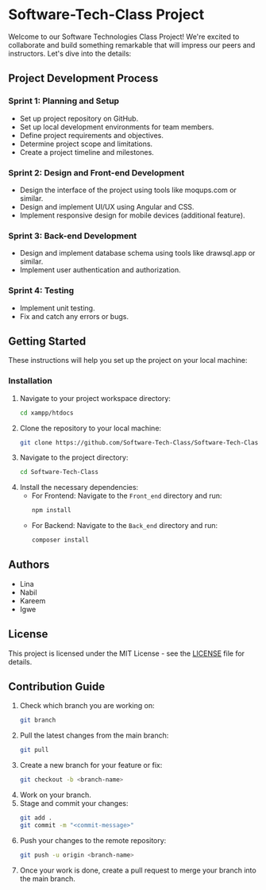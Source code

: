 # Software-Tech-Class Project

Welcome to our Software Technologies Class Project! We're excited to collaborate and build something remarkable that will impress our peers and instructors. Let's dive into the details:

## Project Development Process

### Sprint 1: Planning and Setup
- Set up project repository on GitHub.
- Set up local development environments for team members.
- Define project requirements and objectives.
- Determine project scope and limitations.
- Create a project timeline and milestones.

### Sprint 2: Design and Front-end Development
- Design the interface of the project using tools like moqups.com or similar.
- Design and implement UI/UX using Angular and CSS.
- Implement responsive design for mobile devices (additional feature).

### Sprint 3: Back-end Development
- Design and implement database schema using tools like drawsql.app or similar.
- Implement user authentication and authorization.

### Sprint 4: Testing
- Implement unit testing.
- Fix and catch any errors or bugs.

## Getting Started

These instructions will help you set up the project on your local machine:

### Installation
1. Navigate to your project workspace directory:
    ```bash
    cd xampp/htdocs
    ```
2. Clone the repository to your local machine:
    ```bash
    git clone https://github.com/Software-Tech-Class/Software-Tech-Class.git
    ```
3. Navigate to the project directory:
    ```bash
    cd Software-Tech-Class
    ```
4. Install the necessary dependencies:
    - For Frontend: Navigate to the `Front_end` directory and run:
        ```bash
        npm install
        ```
    - For Backend: Navigate to the `Back_end` directory and run:
        ```bash
        composer install
        ```

## Authors
- Lina
- Nabil
- Kareem
- Igwe

## License
This project is licensed under the MIT License - see the [LICENSE](./LICENSE) file for details.

## Contribution Guide

1. Check which branch you are working on:
    ```bash
    git branch
    ```
2. Pull the latest changes from the main branch:
    ```bash
    git pull
    ```
3. Create a new branch for your feature or fix:
    ```bash
    git checkout -b <branch-name>
    ```
4. Work on your branch.
5. Stage and commit your changes:
    ```bash
    git add .
    git commit -m "<commit-message>"
    ```
6. Push your changes to the remote repository:
    ```bash
    git push -u origin <branch-name>
    ```
7. Once your work is done, create a pull request to merge your branch into the main branch.

